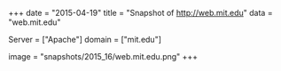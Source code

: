 
+++
date = "2015-04-19"
title = "Snapshot of http://web.mit.edu"
data = "web.mit.edu"

Server = ["Apache"]
domain = ["mit.edu"]

  image = "snapshots/2015_16/web.mit.edu.png"
+++
#
